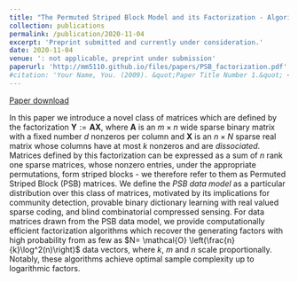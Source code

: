 ```yaml
---
title: "The Permuted Striped Block Model and its Factorization - Algorithms with Recovery Guarantees"
collection: publications
permalink: /publication/2020-11-04
excerpt: 'Preprint submitted and currently under consideration.'
date: 2020-11-04
venue: ': not applicable, preprint under submission'
paperurl: 'http://mm5110.github.io/files/papers/PSB_factorization.pdf'
#citation: 'Your Name, You. (2009). &quot;Paper Title Number 1.&quot; <i>Journal 1</i>. 1(1).'
---
```


[Paper download](http://mm5110.github.io/files/papers/PSB_factorization.pdf)

In this paper we introduce a novel class of matrices which are defined by the factorization $\textbf{Y} :=\textbf{A}\textbf{X}$, where $\textbf{A}$ is an $m \times n$ wide sparse binary matrix with a fixed number $d$ nonzeros per column and $\textbf{X}$ is an $n \times N$ sparse real matrix whose columns have at most $k$ nonzeros and are $\textit{dissociated}$. Matrices defined by this factorization can be expressed as a sum of $n$ rank one sparse matrices, whose nonzero entries, under the appropriate permutations, form striped blocks - we therefore refer to them as Permuted Striped Block (PSB) matrices. We define the $\textit{PSB data model}$ as a particular distribution over this class of matrices, motivated by its implications for community detection, provable binary dictionary learning with real valued sparse coding, and blind combinatorial compressed sensing. For data matrices drawn from the PSB data model, we provide computationally efficient factorization algorithms which recover the generating factors with high probability from as few as $N= \mathcal{O} \left(\frac{n}{k}\log^2(n)\right)$ data vectors, where $k$, $m$ and $n$ scale proportionally. Notably, these algorithms achieve optimal sample complexity up to logarithmic factors.